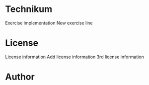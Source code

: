 # Technikum

Exercise implementation
New exercise line

# License

License information
Add license information
3rd license information

# Author
